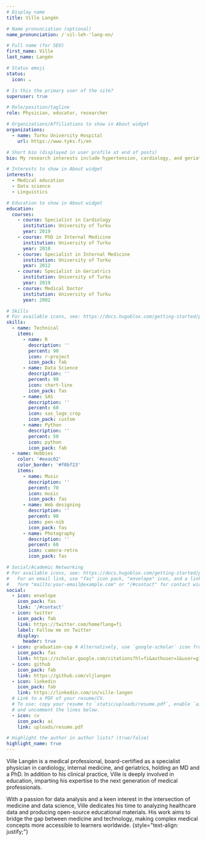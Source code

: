 ```yaml
---
# Display name
title: Ville Langén

# Name pronunciation (optional)
name_pronunciation: /ˈvil-leh-'lang-en/

# Full name (for SEO)
first_name: Ville
last_name: Langén

# Status emoji
status:
  icon: ☕️

# Is this the primary user of the site?
superuser: true

# Role/position/tagline
role: Physician, educator, researcher

# Organizations/Affiliations to show in About widget
organizations:
  - name: Turku University Hospital
    url: https://www.tyks.fi/en

# Short bio (displayed in user profile at end of posts)
bio: My research interests include hypertension, cardiology, and geriatric topics.

# Interests to show in About widget
interests:
  - Medical education
  - Data science
  - Linguistics

# Education to show in About widget
education:
  courses:
    - course: Specialist in Cardiology
      institution: University of Turku
      year: 2019
    - course: PhD in Internal Medicine
      institution: University of Turku
      year: 2018
    - course: Specialist in Internal Medicine
      institution: University of Turku
      year: 2012
    - course: Specialist in Geriatrics
      institution: University of Turku
      year: 2019
    - course: Medical Doctor
      institution: University of Turku
      year: 2002

# Skills
# For available icons, see: https://docs.hugoblox.com/getting-started/page-builder/#icons
skills:
  - name: Technical
    items:
      - name: R
        description: ''
        percent: 90
        icon: r-project
        icon_pack: fab
      - name: Data Science
        description: ''
        percent: 90
        icon: chart-line
        icon_pack: fas
      - name: SAS
        description: ''
        percent: 60
        icon: sas_logo_crop
        icon_pack: custom       
      - name: Python
        description: ''
        percent: 50
        icon: python
        icon_pack: fab
  - name: Hobbies
    color: '#eeac02'
    color_border: '#f0bf23'
    items:
      - name: Music
        description: ''
        percent: 70
        icon: music
        icon_pack: fas
      - name: Web designing
        description: ''
        percent: 90
        icon: pen-nib
        icon_pack: fas
      - name: Photography
        description: '' 
        percent: 60
        icon: camera-retro
        icon_pack: fas

# Social/Academic Networking
# For available icons, see: https://docs.hugoblox.com/getting-started/page-builder/#icons
#   For an email link, use "fas" icon pack, "envelope" icon, and a link in the
#   form "mailto:your-email@example.com" or "/#contact" for contact widget.
social:
  - icon: envelope
    icon_pack: fas
    link: '/#contact'
  - icon: twitter
    icon_pack: fab
    link: https://twitter.com/home?lang=fi
    label: Follow me on Twitter
    display:
      header: true
  - icon: graduation-cap # Alternatively, use `google-scholar` icon from `ai` icon pack
    icon_pack: fas
    link: https://scholar.google.com/citations?hl=fi&authuser=1&user=g1E4Dv4AAAAJ
  - icon: github
    icon_pack: fab
    link: https://github.com/vljlangen
  - icon: linkedin
    icon_pack: fab
    link: https://linkedin.com/in/ville-langen
  # Link to a PDF of your resume/CV.
  # To use: copy your resume to `static/uploads/resume.pdf`, enable `ai` icons in `params.yaml`,
  # and uncomment the lines below.
  - icon: cv
    icon_pack: ai
    link: uploads/resume.pdf

# Highlight the author in author lists? (true/false)
highlight_name: true
---
```


Ville Langén is a medical professional, board-certified as a specialist physician in cardiology, internal medicine, and geriatrics, holding an MD and a PhD. In addition to his clinical practice, Ville is deeply involved in education, imparting his expertise to the next generation of medical professionals.

With a passion for data analysis and a keen interest in the intersection of medicine and data science, Ville dedicates his time to analyzing healthcare data and producing open-source educational materials. His work aims to bridge the gap between medicine and technology, making complex medical concepts more accessible to learners worldwide.
{style="text-align: justify;"}
